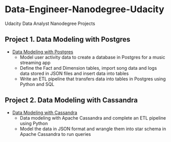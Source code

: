 # Data-Engineer-Nanodegree-Udacity
Udacity Data Analyst Nanodegree Projects

## Project 1. Data Modeling with Postgres
- <A href='https://github.com/yumengdong/Data-Engineer-Nanodegree-Udacity/blob/master/Project_data%20modeling%20with%20postgres/README.md'>Data Modeling with Postgres</A><BR>
  - Model user activity data to create a database in Postgres for a music streaming app
  - Define the Fact and Dimension tables, import song data and logs data stored in JSON files and insert data into tables
  - Write an ETL pipeline that transfers data into tables in Postgres using Python and SQL
  
## Project 2. Data Modeling with Cassandra
- <A href='https://github.com/yumengdong/Data-Engineer-Nanodegree-Udacity/blob/master/Project_Data%20Modeling%20with%20Apache%20Cassandra/Project_1B_%20Project_Template.ipynb'>Data Modeling with Cassandra</A><BR>
	- Data modeling with Apache Cassandra and complete an ETL pipeline using Python
  - Model the data in JSON format and wrangle them into star schema in Apache Cassandra to run queries
